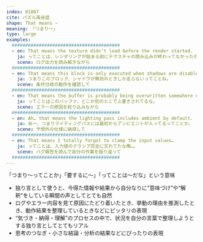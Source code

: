 ```yaml
---
index: 01087
cite: パズル英会話
shape: That means ~
meaning: 「つまり〜」
type: large
examples:
  ########################################
  - en: That means the texture didn’t load before the render started.
    ja: ってことは、レンダリングが始まる前にテクスチャの読み込みが終わってなかったのか。
    scene: ログ出力を読み解きながら
  ########################################
  - en: That means this block is only executed when shadows are disabled.
    ja: つまりこのブロック、シャドウが無効のときしか走らないってことね。
    scene: 条件分岐の動作を確認して
  ########################################
  - en: That means the buffer is probably being overwritten somewhere else.
    ja: ってことはこのバッファ、どこか別のとこで上書きされてるな。
    scene: エラーの原因を絞り込みながら
  ########################################
  - en: Ah… that means the lighting pass includes ambient by default.
    ja: あー、つまりライティングパスには最初からアンビエントが入ってるってことか。
    scene: 予想外の仕様に納得して
  ########################################
  - en: That means I totally forgot to clamp the input values…
    ja: ってことは、入力値のクランプ完全に忘れてたな俺…。
    scene: バグ報告を読んで自分の作業を振り返って
  ########################################
---
```


「つまり〜ってことか」「要するに〜」「ってことは〜だな」という意味

- 独り言として使うと、今得た情報や結果から自分なりに“意味づけ”や“解釈”をしている瞬間の声としてとても自然
- ログやエラー内容を見て原因にたどり着いたとき、挙動の理由を推測したとき、動作結果を整理しているときなどにピッタリの表現
- “気づき・納得・理解”のプロセスの中で、状況を自分の言葉で整理しようとする独り言としてとてもリアル
- 思考のつなぎ・小さな結論・分析の結果などにぴったりの表現
